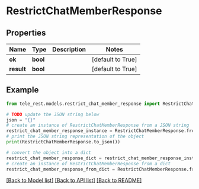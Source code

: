 # RestrictChatMemberResponse


## Properties

Name | Type | Description | Notes
------------ | ------------- | ------------- | -------------
**ok** | **bool** |  | [default to True]
**result** | **bool** |  | [default to True]

## Example

```python
from tele_rest.models.restrict_chat_member_response import RestrictChatMemberResponse

# TODO update the JSON string below
json = "{}"
# create an instance of RestrictChatMemberResponse from a JSON string
restrict_chat_member_response_instance = RestrictChatMemberResponse.from_json(json)
# print the JSON string representation of the object
print(RestrictChatMemberResponse.to_json())

# convert the object into a dict
restrict_chat_member_response_dict = restrict_chat_member_response_instance.to_dict()
# create an instance of RestrictChatMemberResponse from a dict
restrict_chat_member_response_from_dict = RestrictChatMemberResponse.from_dict(restrict_chat_member_response_dict)
```
[[Back to Model list]](../README.md#documentation-for-models) [[Back to API list]](../README.md#documentation-for-api-endpoints) [[Back to README]](../README.md)


